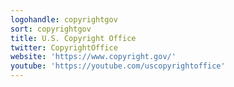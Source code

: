 ```yaml
---
logohandle: copyrightgov
sort: copyrightgov
title: U.S. Copyright Office
twitter: CopyrightOffice
website: 'https://www.copyright.gov/'
youtube: 'https://youtube.com/uscopyrightoffice'
---
```

